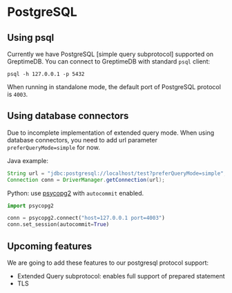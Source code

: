 # PostgreSQL

## Using psql

Currently we have PostgreSQL [simple query subprotocol] supported on GreptimeDB. You can connect to
GreptimeDB with standard `psql` client:

```shell
psql -h 127.0.0.1 -p 5432
```

When running in standalone mode, the default port of PostgreSQL protocol is
`4003`.

## Using database connectors

Due to incomplete implementation of extended query mode. When using database
connectors, you need to add url parameter `preferQueryMode=simple` for now.

Java example:

```java
String url = "jdbc:postgresql://localhost/test?preferQueryMode=simple";
Connection conn = DriverManager.getConnection(url);
```

Python: use [psycopg2](https://www.psycopg.org/docs/) with `autocommit`
enabled.

```python
import psycopg2

conn = psycopg2.connect("host=127.0.0.1 port=4003")
conn.set_session(autocommit=True)

```

## Upcoming features

We are going to add these features to our postgresql protocol support:

- Extended Query subprotocol: enables full support of prepared statement
- TLS

